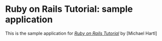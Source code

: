 # Ruby on Rails Tutorial: sample application

This is the sample application for
[*Ruby on Rails Tutorial*](http://railstutorial.org/) by [Michael Hartl]